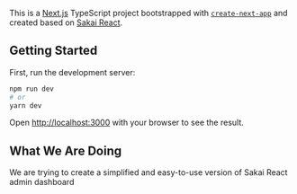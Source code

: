 This is a [Next.js](https://nextjs.org/) TypeScript project bootstrapped with [`create-next-app`](https://github.com/vercel/next.js/tree/canary/packages/create-next-app) and created based on [Sakai React](https://github.com/primefaces/sakai-react).

## Getting Started

First, run the development server:

```bash
npm run dev
# or
yarn dev
```

Open [http://localhost:3000](http://localhost:3000) with your browser to see the result.


## What We Are Doing

We are trying to create a simplified and easy-to-use version of Sakai React admin dashboard  

